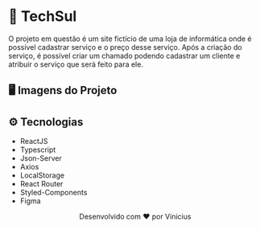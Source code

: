 # 🎉 TechSul

<p>O projeto em questão é um site fictício de uma loja de informática onde é possível cadastrar serviço e o preço desse serviço. Após a criação do serviço, é possível criar um chamado podendo cadastrar um cliente e atribuir o serviço que será feito para ele.</p>

<h2>🖥️ Imagens do Projeto</h2>



<h2>⚙️ Tecnologias</h2>

- ReactJS
- Typescript
- Json-Server
- Axios
- LocalStorage
- React Router
- Styled-Components
- Figma

<p align="center">Desenvolvido com ❤️ por Vinicius</p>


